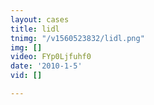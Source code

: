 ```yaml
---
layout: cases
title: lidl
tnimg: "/v1560523832/lidl.png"
img: []
video: FYp0Ljfuhf0
date: '2010-1-5'
vid: []

---
```


